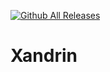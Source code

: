 [![Github All Releases](https://img.shields.io/github/downloads/Montrii/Xandrin/total.svg)]()

# Xandrin
